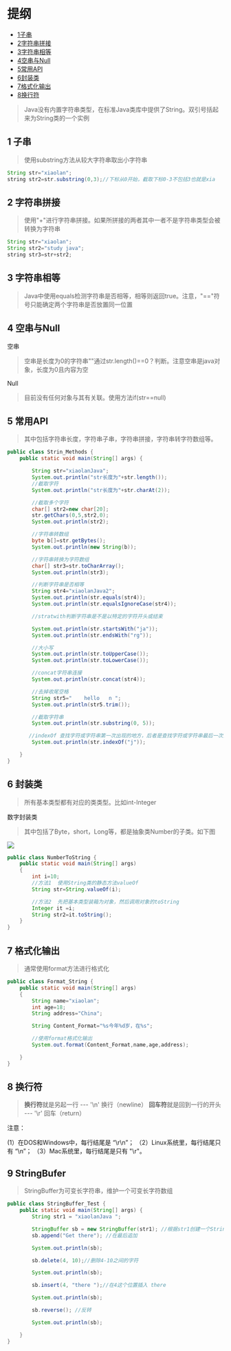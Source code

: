 # 提纲 
- [1子串](#head1)  
- [2字符串拼接](#head2)  
- [3字符串相等](#head3)  
- [4空串与Null](#head4)
- [5常用API](#head5)  
- [6封装类](#head6)  
- [7格式化输出](#head7)  
- [8换行符](#head8)


> Java没有内置字符串类型，在标准Java类库中提供了String。双引号括起来为String类的一个实例

<span id=head1></span>
## 1 子串

> 使用substring方法从较大字符串取出小字符串

```java
String str="xiaolan";
string str2=str.substring(0,3);//下标从0开始，截取下标0-3不包括3也就是xia
```
<span id=head2></span>
## 2 字符串拼接

> 使用"+"进行字符串拼接。如果所拼接的两者其中一者不是字符串类型会被转换为字符串

```java
String str="xiaolan";
String str2="study java";
string str3=str+str2;
```
<span id=head3></span>
## 3 字符串相等

> Java中使用equals检测字符串是否相等，相等则返回true。注意，"=="符号只能确定两个字符串是否放置同一位置

<span id=head4></span>
## 4 空串与Null

空串

> 空串是长度为0的字符串""通过str.length()==0？判断。注意空串是java对象，长度为0且内容为空

Null

> 目前没有任何对象与其有关联。使用方法if(str==null)

<span id=head5></span>
## 5 常用API

> 其中包括字符串长度，字符串子串，字符串拼接，字符串转字符数组等。

```java
public class Strin_Methods {
    public static void main(String[] args) {

        String str="xiaolanJava";
        System.out.println("str长度为"+str.length());
        //截取字符
        System.out.println("str长度为"+str.charAt(2));

        //截取多个字符
        char[] str2=new char[20];
        str.getChars(0,5,str2,0);
        System.out.println(str2);

        //字符串转数组
        byte b[]=str.getBytes();
        System.out.println(new String(b));

        //字符串转换为字符数组
        char[] str3=str.toCharArray();
        System.out.println(str3);

        //判断字符串是否相等
        String str4="xiaolanJava2";
        System.out.println(str.equals(str4));
        System.out.println(str.equalsIgnoreCase(str4));

        //stratwith判断字符串是不是以特定的字符开头或结束

        System.out.println(str.startsWith("ja"));
        System.out.println(str.endsWith("rg"));

        //大小写
        System.out.println(str.toUpperCase());
        System.out.println(str.toLowerCase());

        //concat字符串连接
        System.out.println(str.concat(str4));

        //去掉收尾空格
        String str5="    hello   n ";
        System.out.println(str5.trim());

        //截取字符串
        System.out.println(str.substring(0, 5));

       //indexOf 查找字符或字符串第一次出现的地方，后者是查找字符或字符串最后一次出现的地方
        System.out.println(str.indexOf("j"));

    }
}

```
<span id=head6></span>
## 6 封装类

> 所有基本类型都有对应的类类型。比如int-Integer

数字封装类

> 其中包括了Byte，short，Long等，都是抽象类Number的子类。如下图

![](https://imgkr.cn-bj.ufileos.com/7c1d52a3-0bbf-4b9e-85d6-6e502dc64886.png)


```java
public class NumberToString {
    public static void main(String[] args)
    {
        int i=10;
        //方法1  使用String类的静态方法valueOf
        String str=String.valueOf(i);

        //方法2  先把基本类型装箱为对象，然后调用对象的toString
        Integer it =i;
        String str2=it.toString();
    }
}
```

<span id=head7></span>
## 7 格式化输出

> 通常使用format方法进行格式化

```java
public class Format_String {
    public static void main(String[] args)
    {
        String name="xiaolan";
        int age=18;
        String address="China";

        String Content_Format="%s今年%d岁，在%s";

        //使用format格式化输出
        System.out.format(Content_Format,name,age,address);

    }
}
```

<span id=head8></span>
## 8 换行符

> **换行符**就是另起一行 --- '\n' 换行（newline）
> **回车符**就是回到一行的开头 --- '\r' 回车（return）

注意：

  (1）在DOS和Windows中，每行结尾是 “\r\n”；
（2）Linux系统里，每行结尾只有 “\n”；
（3）Mac系统里，每行结尾是只有 "\r"。

## 9 StringBufer

> StringBuffer为可变长字符串，维护一个可变长字符数组

```java
public class StringBuffer_Test {
    public static void main(String[] args) {
        String str1 = "xiaolanJava ";

        StringBuffer sb = new StringBuffer(str1); //根据str1创建一个StringBuffer对象
        sb.append("Get there"); //在最后追加

        System.out.println(sb);

        sb.delete(4, 10);//删除4-10之间的字符

        System.out.println(sb);

        sb.insert(4, "there ");//在4这个位置插入 there

        System.out.println(sb);

        sb.reverse(); //反转

        System.out.println(sb);

    }
}

```
